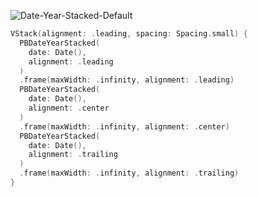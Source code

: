 ![Date-Year-Stacked-Default](https://github.com/powerhome/playbook-swift/assets/54749071/997c9389-669a-42d4-b4af-661d546024b9)
```swift
VStack(alignment: .leading, spacing: Spacing.small) {
  PBDateYearStacked(
    date: Date(),
    alignment: .leading
  )
  .frame(maxWidth: .infinity, alignment: .leading)
  PBDateYearStacked(
    date: Date(),
    alignment: .center
  )
  .frame(maxWidth: .infinity, alignment: .center)
  PBDateYearStacked(
    date: Date(),
    alignment: .trailing
  )
  .frame(maxWidth: .infinity, alignment: .trailing)
}
```
